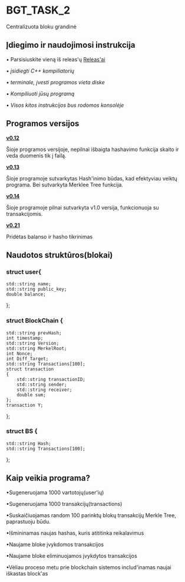 # BGT_TASK_2

Centralizuota bloku grandinė

## Įdiegimo ir naudojimosi instrukcija
• Parsisiuskite vieną iš releas'ų [Releas'ai](https://github.com/ugniusado/Obj-Task2/releases) 

• *įsidiegti C++ kompiliatorių*

• *terminale, įvesti programos vieta diske*

• *Kompiliuoti jūsų programą*

• *Visos kitos instrukcijos bus rodomos konsolėje*

## Programos versijos 

**[v0.12](https://github.com/ugniusado/BGT_TASK_2/tree/v0.12)**

Šioje programos versijoje, nepilnai išbaigta hashavimo funkcija skaito ir veda duomenis tik į failą.

**[v0.13](https://github.com/ugniusado/BGT_TASK_2/tree/v0.13)**

Šioje programoje sutvarkytas Hash'inimo būdas, kad efektyviau veiktų programa. Bei sutvarkyta Merklee Tree funkcija.

**[v0.14](https://github.com/ugniusado/BGT_TASK_2/tree/v0.14)**

Šioje programoje pilnai sutvarkyta v1.0 versija, funkcionuoja su transakcijomis.

**[v0.21](https://github.com/ugniusado/BGT_TASK_2/tree/v0.21)**

Pridėtas balanso ir hasho tikrinimas

## Naudotos struktūros(blokai)

### struct user{
	std::string name;
	std::string public_key;
	double balance;
};
### struct BlockChain {
	std::string prevHash;
	int timestamp;
	std::string Version;
	std::string MerkelRoot;
	int Nonce;
	int Diff_Target;
	std::string Transactions[100];
	struct transaction
	{
		std::string transactionID;
		std::string sender;
		std::string receiver;
		double sum;
	};
	transaction Y;
};
### struct BS {
	std::string Hash;
	std::string Transactions[100];
};
## Kaip veikia programa?

•Sugeneruojama 1000 vartotojų(user'ių) 

•Sugeneruojama 1000 transakcijų(transactions)

•Suskaičiuojamas random 100 parinktų blokų transakcijų Merkle Tree, paprastuoju būdu.

•Išmininamas naujas hashas, kuris atititinka reikalavimus

•Naujame bloke įvykdomos transakcijos

•Naujame bloke eliminuojamos įvykdytos transakcijos

•Vėliau proceso metu prie blockchain sistemos includ'inamas naujai iškastas block'as


